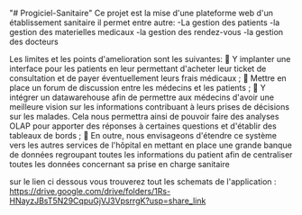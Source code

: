 "# Progiciel-Sanitaire" 
Ce projet est la mise d'une plateforme web d'un établissement sanitaire il permet entre autre:
-La gestion des patients 
-la gestion des materielles medicaux
-la gestion des rendez-vous 
-la gestion des docteurs

Les limites et les points d'amelioration sont les suivantes:
	Y implanter une interface pour les patients en leur permettant d'acheter leur ticket de consultation et de payer éventuellement leurs frais médicaux ;
	Mettre en place un forum de discussion entre les médecins et les patients ;
	Y intégrer un datawarehouse afin de permettre aux médecins d'avoir une meilleure vision sur les informations contribuant à leurs prises de décisions sur les malades. Cela nous permettra ainsi de pouvoir faire des analyses OLAP pour apporter des réponses à certaines questions et d'établir des tableaux de bords ;
	En outre, nous envisageons d'étendre ce système vers les autres services de l'hôpital en mettant en place une grande banque de données regroupant toutes les informations du patient afin de centraliser toutes les données concernant sa prise en charge sanitaire

sur le lien ci dessous vous trouverez tout les schemats de l'application :
https://drive.google.com/drive/folders/1Rs-HNayzJBsT5N29CqpuGjVJ3VpsrrgK?usp=share_link